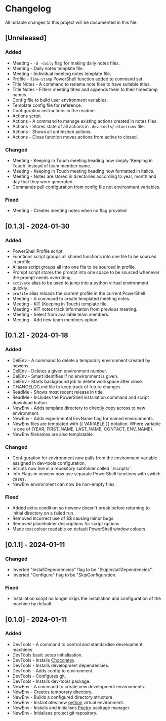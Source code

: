 <!-- / © Copyright 2024 Frankie Homewood <F.Homewood@outlook.com> -->
# Changelog

All notable changes to this project will be documented in this file.

## [Unreleased]
### Added
- Meeting - `-d -daily` flag for making daily notes files.
- Meeting - Daily notes template file.
- Meeting - Individual meeting notes template file.
- Profile - `Time-Stamp` PowerShell function added to command set.
- Title Notes - A command to rename note files to have suitable titles.
- Title Notes - Filters meeting titles and appends them to their timestamp names.
- Config file to build user environment variables.
- Template config file for reference.
- Configuration instructions in the readme.
- Actions script
- Actions - A command to manage existing actions created in notes files.
- Actions - Stores state of all actions in `.dev-tools/.dtactions` file.
- Actions - Shows all unfinished actions.
- Actions - Close function moves actions from active to closed.

### Changed
- Meeting - Keeping in Touch meeting heading now simply 'Keeping in Touch' instead of team member name.
- Meeting - Keeping in Touch meeting heading now formatted in italics.
- Meeting - Notes are stored in directories according to year, month and day that they were generated.
- Commands pull configuration from config file not environment variables.

### Fixed 
- Meeting - Creates meeting notes when no flag provided

## [0.1.3] - 2024-01-30
### Added
- PowerShell Profile script.
- Functions script groups all shared functions into one file to be sourced in profile.
- Aliases script groups all into one file to be sourced in profile.
- Prompt script stores the prompt into one space to be sourced whenever the prompt needs overriding.
- `activate` alias to be used to jump into a python virtual environment quickly.
- `profile` alias reloads the current profile in the current PowerShell.
- Meeting - A command to create templated meeting notes.
- Meeting - KIT (Keeping in Touch) template file.
- Meeting - KIT notes track information from previous meeting.
- Meeting - Select from available team members.
- Meeting - Add new team members option.


## [0.1.2] - 2024-01-18
### Added
- DelEnv - A command to delete a temporary environment created by newenv.
- DelEnv - Deletes a given environment number.
- DelEnv - Smart identifies if no environment is given.
- DelEnv - Starts background job to delete workspace after close.
- CHANGELOG.md file to keep track of future changes.
- ReadMe - Shows most recent release in title.
- ReadMe - Includes the PowerShell installation command and script download button.
- NewEnv - Adds template directory to directly copy across to new environment.
- NewEnv - Adds experimental EnvName flag for named environments.
- NewEnv files are templated with {{ VARIABLE }} notation. Where variable is one of (YEAR, FIRST_NAME, LAST_NAME, CONTACT, ENV_NAME).
- NewEnv filenames are also templatable.

### Changed
- Configuration for environment now pulls from the environment variable assigned in dev-tools configuration.
- Scripts now live in a repository subfolder called './scripts/'.
- Info Flags in newenv now use separate PowerShell functions with switch cases.
- NewEnv environment can now be non-empty files.

### Fixed
- Added extra condition so newenv doesn't break before returning to initial directory on a failed run.
- Removed incorrect use of $$ causing minor bugs.
- Removed placeholder descriptions for script options.
- Made text colour readable on default PowerShell window colours.


## [0.1.1] - 2024-01-11
### Changed
- Inverted "InstallDependencies" flag to be "SkipInstallDependencies".
- Inverted "Configure" flag to be "SkipConfiguration.

### Fixed
- Installation script no longer skips the installation and configuration of the machine by default.


## [0.1.0] - 2024-01-11
### Added
- DevTools - A command to control and standardise development machines.
- DevTools basic setup initialisation.
- DevTools - Installs [Chocolatey](https://docs.chocolatey.org/en-us/).
- DevTools - Installs development dependencies.
- DevTools - Adds config to environment.
- DevTools - Configures [git](https://git-scm.com/doc).
- DevTools - Installs dev-tools package.
- NewEnv - A command to create new development environments.
- NewEnv - Creates temporary directory.
- NewEnv - Builds a configured directory structure.
- NewEnv - Instantiates new [python](https://docs.python.org/3/) virtual environment.
- NewEnv - Installs and initialises [Poetry](https://github.com/python-poetry/poetry) package manager.
- NewEnv - Initialises project git repository.
